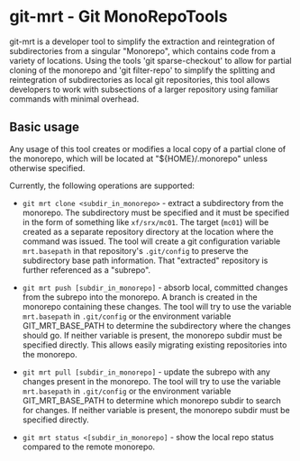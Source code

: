 # git-mrt - Git MonoRepoTools

git-mrt is a developer tool to simplify the extraction and reintegration of
subdirectories from a singular "Monorepo", which contains code from a 
variety of locations. Using the tools 'git sparse-checkout' to allow for 
partial cloning of the monorepo and 'git filter-repo' to simplify the 
splitting and reintegration of subdirectories as local git repositories, 
this tool allows developers to work with subsections of a larger repository
using familiar commands with minimal overhead.

## Basic usage

Any usage of this tool creates or modifies a local copy of a partial clone 
of the monorepo, which will be located at "${HOME}/.monorepo" unless
otherwise specified.

Currently, the following operations are supported:

* `git mrt clone <subdir_in_monorepo>` - extract a subdirectory from the monorepo. 
The subdirectory must be specified and it must be specified in the form of something like `xf/srx/mc01`. 
The target (`mc01`) will be created as a separate repository directory
at the location where the command was issued. The tool will create a git configuration variable
`mrt.basepath` in that repository's `.git/config` to preserve the subdirectory base path information.
That "extracted" repository is further referenced as a "subrepo".

* `git mrt push [subdir_in_monorepo]` - absorb local, committed changes
from the subrepo into the monorepo. A branch is created in the
monorepo containing these changes. The tool will try to use the variable
`mrt.basepath` in `.git/config` or the environment variable GIT_MRT_BASE_PATH to
determine the subdirectory where the changes should go. If neither
variable is present, the monorepo subdir must be specified directly. This
allows easily migrating existing repositories into the monorepo.

* `git mrt pull [subdir_in_monorepo]` - update the subrepo
with any changes present in the monorepo. The tool will try to use the variable
`mrt.basepath` in `.git/config` or the environment variable GIT_MRT_BASE_PATH to
determine which monorepo subdir to search for changes. If neither
variable is present, the monorepo subdir must be specified directly.

* `git mrt status <[subdir_in_monorepo]` - show the local repo status compared to the remote monorepo.
